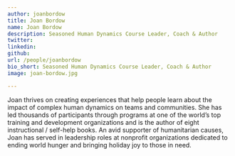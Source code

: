 ```yaml
---
author: joanbordow
title: Joan Bordow
name: Joan Bordow
description: Seasoned Human Dynamics Course Leader, Coach & Author
twitter: 
linkedin:
github: 
url: /people/joanbordow
bio_short: Seasoned Human Dynamics Course Leader, Coach & Author
image: joan-bordow.jpg

---
```


Joan thrives on creating experiences that help people learn about the impact of complex human dynamics on teams and communities. She has led thousands of participants through programs at one of the world’s top training and development organizations and is the author of eight instructional / self-help books. An avid supporter of humanitarian causes, Joan has served in leadership roles at nonprofit organizations dedicated to ending world hunger and bringing holiday joy to those in need.
